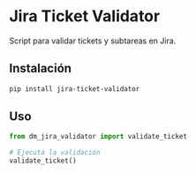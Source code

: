 # Jira Ticket Validator

Script para validar tickets y subtareas en Jira.

## Instalación

```bash
pip install jira-ticket-validator
```

## Uso

```python
from dm_jira_validator import validate_ticket

# Ejecuta la validación
validate_ticket()
```